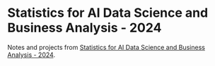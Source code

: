 # Statistics for AI Data Science and Business Analysis - 2024 

Notes and projects from [Statistics for AI Data Science and Business Analysis - 2024](https://www.udemy.com/course/statistics-probability-for-data-science).